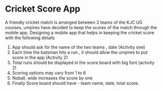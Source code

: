 # Cricket Score App
A friendly cricket match is arranged between 2 teams of the KJC UG courses, umpires have decided to keep the scores of the match through the mobile app.
Designing a mobile app that helps in keeping the cricket score with the following details
1. App should ask for the name of the two teams , date (Activity one)
2. Each time the batsman hits a run , it should allow the umpires to put score in the app (Activity 2)
3. Total runs should be displayed in the score board with big font (activity 2)
4. Scoring options may vary from 1 to 6
5. Noball, wide increases the score by one
6. Finally Score board should have - team name, date, total score.
